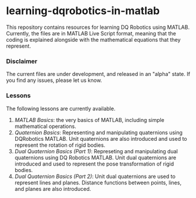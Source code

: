 # learning-dqrobotics-in-matlab

This repository contains resources for learning DQ Robotics using MATLAB.
Currently, the files are in MATLAB Live Script format, meaning that the coding is explained alongside with the mathematical equations that they represent.

### Disclaimer
The current files are under development, and released in an "alpha" state. If you find any issues, please let us know.

### Lessons
The following lessons are currently available.
1. *MATLAB Basics*: the very basics of MATLAB, including simple mathematical operations.
2. *Quaternion Basics*: Representing and manipulating quaternions using DQRobotics MATLAB. Unit quaternions are also introduced and used to represent the rotation of rigid bodies.
3. *Dual Quaternion Basics (Part 1)*: Represeting and manipulating dual quaternions using DQ Robotics MATLAB. Unit dual quaternions are introduced and used to represent the pose transformation of rigid bodies. 
4. *Dual Quaternion Basics (Part 2)*: Unit dual quaternions are used to represent lines and planes. Distance functions between points, lines, and planes are also introduced.
